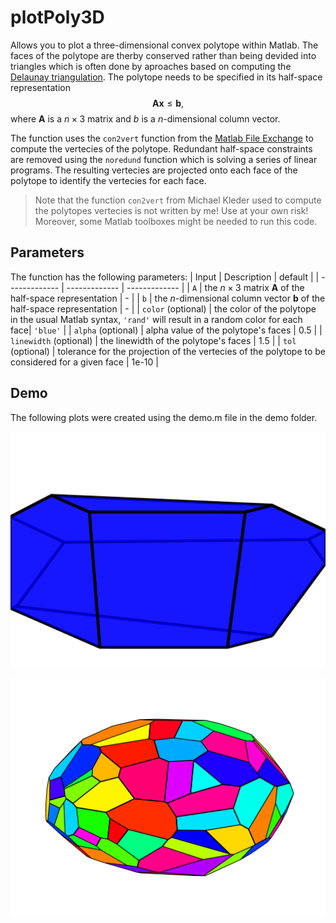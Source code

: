 # plotPoly3D
Allows you to plot a three-dimensional convex polytope within Matlab.
The faces of the polytope are therby conserved rather than being devided into triangles which is often done by aproaches based on computing the [Delaunay triangulation](https://en.wikipedia.org/wiki/Delaunay_triangulation).
The polytope needs to be specified in its half-space representation
$$
\bm{A}\bm{x}\leq \bm{b},
$$
where $\bm{A}$ is a $n\times 3$ matrix and $b$ is a $n$-dimensional column vector.

The function uses the `con2vert` function from the [Matlab File Exchange](https://de.mathworks.com/matlabcentral/fileexchange/7894-con2vert-constraints-to-vertices) to compute the vertecies of the polytope. Redundant half-space constraints are removed using the `noredund` function which is solving a series of linear programs. The resulting vertecies are projected onto each face of the polytope to identify the vertecies for each face.

> Note that the function `con2vert` from Michael Kleder used to compute the polytopes vertecies is not written by me! Use at your own risk! Moreover, some Matlab toolboxes might be needed to run this code.

## Parameters
The function has the following parameters:
| Input  | Description | default |
| ------------- | ------------- | ------------- |
| `A` | the $n\times 3$ matrix $\bm{A}$ of the half-space representation | - |
| `b` | the $n$-dimensional column vector $\bm{b}$ of the half-space representation | - |
| `color` (optional) | the color of the polytope in the usual Matlab syntax, `'rand'` will result in a random color for each face| `'blue'` |
| `alpha` (optional) | alpha value of the polytope's faces | 0.5 |
| `linewidth` (optional) | the linewidth of the polytope's faces | 1.5 |
| `tol` (optional) | tolerance for the projection of the vertecies of the polytope to be considered for a given face | 1e-10 |

## Demo
The following plots were created using the demo.m file in the demo folder.

![alt text](demo/poly.png)

![alt text](demo/randPoly.png)